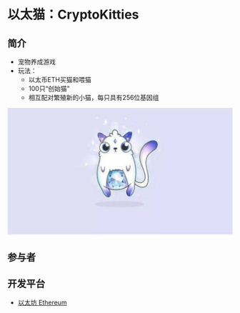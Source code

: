 # 以太猫：CryptoKitties
## 简介

- 宠物养成游戏
- 玩法：
  - 以太币ETH买猫和喂猫
  - 100只“创始猫”
  - 相互配对繁殖新的小猫，每只具有256位基因组
  
![以太猫](media/以太猫-以太猫.jpg)

## 参与者

## 开发平台

- [以太坊 Ethereum](../../公链/以太坊/以太坊概述.md)
